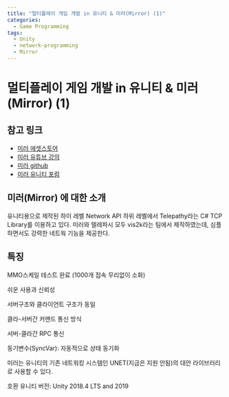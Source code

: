 ```yaml
---
title: "멀티플레이 게임 개발 in 유니티 & 미러(Mirror) (1)"
categories:
  - Game Programming
tags:
  - Unity
  - network-programming
  - Mirror
---
```


# 멀티플레이 게임 개발 in 유니티 & 미러(Mirror) (1) 

## 참고 링크

* [미러 에셋스토어][mirror-assetstore]
* [미러 유튜브 강의][mirror-youtube]
* [미러 github][mirror-github]
* [미러 유니티 포럼][mirror-unityforum]

## 미러(Mirror) 에 대한 소개

유니티용으로 제작된 하이 레벨 Network API
하위 레벨에서 Telepathy라는 C# TCP Library를 이용하고 있다.
미러와 텔레파시 모두 vis2k라는 팀에서 제작하였는데, 심플하면서도 강력한 네트웍 기능을 제공한다.

## 특징

MMO스케일 테스트 완료 (1000개 접속 무리없이 소화)

쉬운 사용과 신뢰성

서버구조와 클라이언트 구조가 동일

클라-서버간 커맨드 통신 방식

서버-클라간 RPC 통신

동기변수(SyncVar): 자동적으로 상태 동기화

미러는 유니티의 기존 네트워킹 시스템인 UNET(지금은 지원 안됨)의 대안 라이브러리로 사용할 수 있다. 

호환 유니티 버전: Unity 2018.4 LTS and 2019



[mirror-assetstore]: https://assetstore.unity.com/packages/tools/network/mirror-129321?locale=ko-KR
[mirror-github]: https://github.com/vis2k/Mirror
[mirror-unityforum]: https://forum.unity.com/threads/mirror-networking-for-unity-unet-replacement.425437
[mirror-youtube]: https://www.youtube.com/watch?v=oR9P0gSaAOU&list=PLkx8oFug638oBYF5EOwsSS-gOVBXj1dkP&index=2

